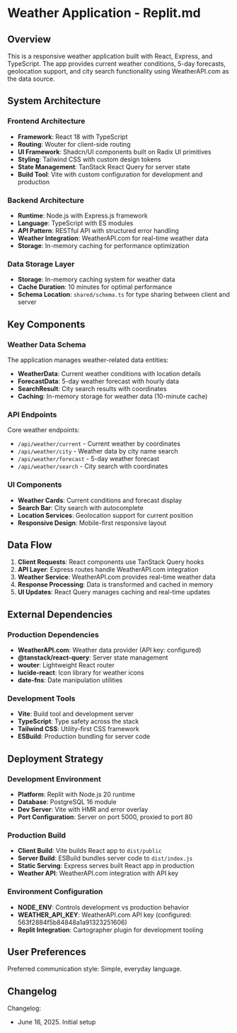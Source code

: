 # Weather Application - Replit.md

## Overview

This is a responsive weather application built with React, Express, and TypeScript. The app provides current weather conditions, 5-day forecasts, geolocation support, and city search functionality using WeatherAPI.com as the data source.

## System Architecture

### Frontend Architecture
- **Framework**: React 18 with TypeScript
- **Routing**: Wouter for client-side routing
- **UI Framework**: Shadcn/UI components built on Radix UI primitives
- **Styling**: Tailwind CSS with custom design tokens
- **State Management**: TanStack React Query for server state
- **Build Tool**: Vite with custom configuration for development and production

### Backend Architecture
- **Runtime**: Node.js with Express.js framework
- **Language**: TypeScript with ES modules
- **API Pattern**: RESTful API with structured error handling
- **Weather Integration**: WeatherAPI.com for real-time weather data
- **Storage**: In-memory caching for performance optimization

### Data Storage Layer
- **Storage**: In-memory caching system for weather data
- **Cache Duration**: 10 minutes for optimal performance
- **Schema Location**: `shared/schema.ts` for type sharing between client and server

## Key Components

### Weather Data Schema
The application manages weather-related data entities:
- **WeatherData**: Current weather conditions with location details
- **ForecastData**: 5-day weather forecast with hourly data
- **SearchResult**: City search results with coordinates
- **Caching**: In-memory storage for weather data (10-minute cache)

### API Endpoints
Core weather endpoints:
- `/api/weather/current` - Current weather by coordinates
- `/api/weather/city` - Weather data by city name search
- `/api/weather/forecast` - 5-day weather forecast
- `/api/weather/search` - City search with coordinates

### UI Components
- **Weather Cards**: Current conditions and forecast display
- **Search Bar**: City search with autocomplete
- **Location Services**: Geolocation support for current position
- **Responsive Design**: Mobile-first responsive layout

## Data Flow

1. **Client Requests**: React components use TanStack Query hooks
2. **API Layer**: Express routes handle WeatherAPI.com integration
3. **Weather Service**: WeatherAPI.com provides real-time weather data
4. **Response Processing**: Data is transformed and cached in memory
5. **UI Updates**: React Query manages caching and real-time updates

## External Dependencies

### Production Dependencies
- **WeatherAPI.com**: Weather data provider (API key: configured)
- **@tanstack/react-query**: Server state management
- **wouter**: Lightweight React router
- **lucide-react**: Icon library for weather icons
- **date-fns**: Date manipulation utilities

### Development Tools
- **Vite**: Build tool and development server
- **TypeScript**: Type safety across the stack
- **Tailwind CSS**: Utility-first CSS framework
- **ESBuild**: Production bundling for server code

## Deployment Strategy

### Development Environment
- **Platform**: Replit with Node.js 20 runtime
- **Database**: PostgreSQL 16 module
- **Dev Server**: Vite with HMR and error overlay
- **Port Configuration**: Server on port 5000, proxied to port 80

### Production Build
- **Client Build**: Vite builds React app to `dist/public`
- **Server Build**: ESBuild bundles server code to `dist/index.js`
- **Static Serving**: Express serves built React app in production
- **Weather API**: WeatherAPI.com integration with API key

### Environment Configuration
- **NODE_ENV**: Controls development vs production behavior
- **WEATHER_API_KEY**: WeatherAPI.com API key (configured: 563f2884f5b84848a1a91323251606)
- **Replit Integration**: Cartographer plugin for development tooling

## User Preferences

Preferred communication style: Simple, everyday language.

## Changelog

Changelog:
- June 16, 2025. Initial setup